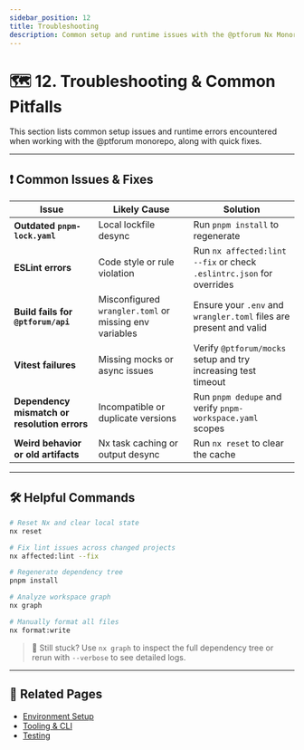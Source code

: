 ```yaml
---
sidebar_position: 12
title: Troubleshooting
description: Common setup and runtime issues with the @ptforum Nx Monorepo
---
```


# 🗺 12. Troubleshooting & Common Pitfalls

This section lists common setup issues and runtime errors encountered when working with the @ptforum monorepo, along with quick fixes.

---

## ❗ Common Issues & Fixes

| **Issue** | **Likely Cause** | **Solution** |
|-----------|------------------|--------------|
| **Outdated `pnpm-lock.yaml`** | Local lockfile desync | Run `pnpm install` to regenerate |
| **ESLint errors** | Code style or rule violation | Run `nx affected:lint --fix` or check `.eslintrc.json` for overrides |
| **Build fails for `@ptforum/api`** | Misconfigured `wrangler.toml` or missing env variables | Ensure your `.env` and `wrangler.toml` files are present and valid |
| **Vitest failures** | Missing mocks or async issues | Verify `@ptforum/mocks` setup and try increasing test timeout |
| **Dependency mismatch or resolution errors** | Incompatible or duplicate versions | Run `pnpm dedupe` and verify `pnpm-workspace.yaml` scopes |
| **Weird behavior or old artifacts** | Nx task caching or output desync | Run `nx reset` to clear the cache |

---

## 🛠 Helpful Commands

```bash
# Reset Nx and clear local state
nx reset

# Fix lint issues across changed projects
nx affected:lint --fix

# Regenerate dependency tree
pnpm install

# Analyze workspace graph
nx graph

# Manually format all files
nx format:write
````

> 🧪 Still stuck? Use `nx graph` to inspect the full dependency tree or rerun with `--verbose` to see detailed logs.

---

## 🧭 Related Pages

* [Environment Setup](./3-environment.md)
* [Tooling & CLI](./4-tooling.md)
* [Testing](./10-testing.md)